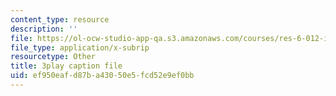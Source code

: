 ```yaml
---
content_type: resource
description: ''
file: https://ol-ocw-studio-app-qa.s3.amazonaws.com/courses/res-6-012-introduction-to-probability-spring-2018/ef950eafd87ba43050e5fcd52e9ef0bb_tzW5jlfEvwU.srt
file_type: application/x-subrip
resourcetype: Other
title: 3play caption file
uid: ef950eaf-d87b-a430-50e5-fcd52e9ef0bb
---
```

